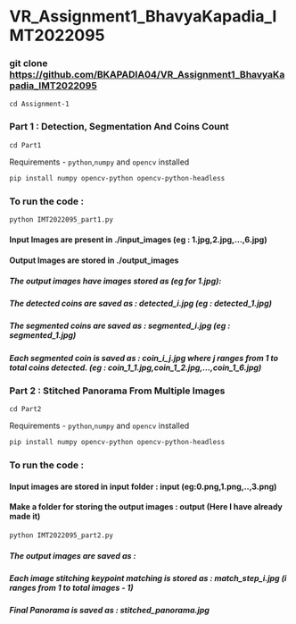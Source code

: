 
# VR_Assignment1_BhavyaKapadia_IMT2022095

### git clone https://github.com/BKAPADIA04/VR_Assignment1_BhavyaKapadia_IMT2022095

`cd Assignment-1`

### Part 1 : Detection, Segmentation And Coins Count

`cd Part1`

Requirements - `python`,`numpy` and `opencv` installed

```bash
pip install numpy opencv-python opencv-python-headless
```

### To run the code : 

```bash 
python IMT2022095_part1.py
```

#### Input Images are present in ./input_images (eg : 1.jpg,2.jpg,...,6.jpg)
#### Output Images are stored in ./output_images

##### The output images have images stored as (eg for 1.jpg):

##### The detected coins are saved as : detected_i.jpg (eg : detected_1.jpg)

##### The segmented coins are saved as : segmented_i.jpg (eg : segmented_1.jpg)

##### Each segmented coin is saved as : coin_i_j.jpg where j ranges from 1 to total coins detected. (eg : coin_1_1.jpg,coin_1_2.jpg,...,coin_1_6.jpg)

### Part 2 : Stitched Panorama From Multiple Images

`cd Part2`

Requirements - `python`,`numpy` and `opencv` installed

```bash
pip install numpy opencv-python opencv-python-headless
```

### To run the code : 
#### Input images are stored in input folder : input (eg:0.png,1.png,..,3.png)
#### Make a folder for storing the output images : output (Here I have already made it)
```bash 
python IMT2022095_part2.py
```

##### The output images are saved as :

##### Each image stitching keypoint matching is stored as : match_step_i.jpg (i ranges from 1 to total images - 1)

##### Final Panorama is saved as : stitched_panorama.jpg


